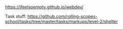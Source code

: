 https://ifeelsoempty.github.io/webdev/

Task stuff:
https://github.com/rolling-scopes-school/tasks/tree/master/tasks/markups/level-2/shelter
